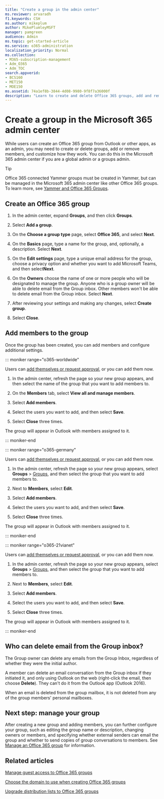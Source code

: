 ```yaml
---
title: "Create a group in the admin center"
ms.reviewer: arvaradh
f1.keywords: CSH
ms.author: mikeplum
author: MikePlumleyMSFT
manager: pamgreen
audience: Admin
ms.topic: get-started-article
ms.service: o365-administration
localization_priority: Normal
ms.collection: 
- M365-subscription-management 
- Adm_O365
- Adm_TOC
search.appverid:
- BCS160
- MET150
- MOE150
ms.assetid: 74a1ef8b-3844-4d08-9980-9f8f7a36000f
description: "Learn to create and delete Office 365 groups, add and remove group members, and customize how the group works."
---
```


# Create a group in the Microsoft 365 admin center
  
While users can create an Office 365 group from Outlook or other apps, as an admin, you may need to create or delete groups, add or remove members, and customize how they work. You can do this in the Microsoft 365 admin center if you are a global admin or a groups admin. 

> [!TIP]
> Office 365 connected Yammer groups must be created in Yammer, but can be managed in the Microsoft 365 admin center like other Office 365 groups. To learn more, see [Yammer and Office 365 Groups](https://support.office.com/article/d8c239dc-a48b-47ab-b85e-6b4b8191a869.aspx). 

## Create an Office 365 group

1. In the admin center, expand **Groups**, and then click **Groups**.

2. Select **Add a group**.
  
3. On the **Choose a group type** page, select **Office 365**, and select **Next**.

4. On the **Basics** page, type a name for the group, and, optionally, a description. Select **Next**.
    
5. On the **Edit settings** page, type a unique email address for the group, choose a privacy option and whether you want to add Microsoft Teams, and then select**Next**.
    
6. On the **Owners** choose the name of one or more people who will be designated to manage the group. Anyone who is a group owner will be able to delete email from the Group inbox. Other members won't be able to delete email from the Group inbox. Select **Next**.
    
7. After reviewing your settings and making any changes, select **Create group**.

8. Select **Close**.
    
## Add members to the group

Once the group has been created, you can add members and configure additional settings.

::: moniker range="o365-worldwide"

Users can [add themselves or request approval](https://support.office.com/article/Join-a-group-in-Outlook-2e59e19c-b872-44c8-ae84-0acc4b79c45d), or you can add them now.

1. In the admin center, refresh the page so your new group appears, and then select the name of the group that you want to add members to.
    
2. On the **Members** tab, select **View all and manage members**.

3. Select **Add members**.
    
4. Select the users you want to add, and then select **Save**.
    
5. Select **Close** three times. 
    
The group will appear in Outlook with members assigned to it.

::: moniker-end

::: moniker range="o365-germany"

Users can [add themselves or request approval](https://support.office.com/article/Join-a-group-in-Outlook-2e59e19c-b872-44c8-ae84-0acc4b79c45d), or you can add them now.
1. In the admin center, refresh the page so your new group appears, select **Groups** \> <a href="https://go.microsoft.com/fwlink/p/?linkid=2052855" target="_blank">Groups</a>, and then select the group that you want to add members to.
    
2. Next to **Members**, select **Edit**.
3. Select **Add members**.
    
4. Select the users you want to add, and then select **Save**.
    
5. Select **Close** three times. 
    
The group will appear in Outlook with members assigned to it.
  
::: moniker-end

::: moniker range="o365-21vianet"

Users can [add themselves or request approval](https://support.office.com/article/Join-a-group-in-Outlook-2e59e19c-b872-44c8-ae84-0acc4b79c45d), or you can add them now.
1. In the admin center, refresh the page so your new group appears, select **Groups** \> <a href="https://go.microsoft.com/fwlink/p/?linkid=2052855" target="_blank">Groups</a>, and then select the group that you want to add members to.
    
2. Next to **Members**, select **Edit**.
3. Select **Add members**.
    
4. Select the users you want to add, and then select **Save**.
    
5. Select **Close** three times. 
    
The group will appear in Outlook with members assigned to it.
  
::: moniker-end

## Who can delete email from the Group inbox?

The Group owner can delete any emails from the Group Inbox, regardless of whether they were the initial author.
  
A member can delete an email conversation from the Group inbox if they initiated it, and only using Outlook on the web (right-click the email, then choose **Delete**). They can't do it from the Outlook app (Outlook 2016).
  
When an email is deleted from the group mailbox, it is not deleted from any of the group members' personal mailboxes.

## Next step: manage your group

After creating a new group and adding members, you can further configure your group, such as editing the group name or description, changing owners or members, and specifying whether external senders can email the group and whether to send copies of group conversations to members. See [Manage an Office 365 group](manage-groups.md) for information.

## Related articles

[Manage guest access to Office 365 groups](https://support.office.com/article/7c713d74-a144-4eab-92e7-d50df526ff96.aspx)

[Choose the domain to use when creating Office 365 groups](choose-domain-to-create-groups.md)

[Upgrade distribution lists to Office 365 groups](../manage/upgrade-distribution-lists.md)
